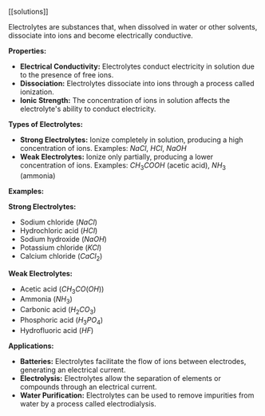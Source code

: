 [[solutions]]

Electrolytes are substances that, when dissolved in water or other solvents, dissociate into ions and become electrically conductive.

**Properties:**

* **Electrical Conductivity:** Electrolytes conduct electricity in solution due to the presence of free ions.
* **Dissociation:** Electrolytes dissociate into ions through a process called ionization.
* **Ionic Strength:** The concentration of ions in solution affects the electrolyte's ability to conduct electricity.

**Types of Electrolytes:**

* **Strong Electrolytes:** Ionize completely in solution, producing a high concentration of ions. Examples: $NaCl$, $HCl$, $NaOH$
* **Weak Electrolytes:** Ionize only partially, producing a lower concentration of ions. Examples: $CH_3COOH$ (acetic acid), $NH_3$ (ammonia)

**Examples:**

**Strong Electrolytes:**

* Sodium chloride ($NaCl$)
* Hydrochloric acid ($HCl$)
* Sodium hydroxide ($NaOH$)
* Potassium chloride ($KCl$)
* Calcium chloride ($CaCl_2$)

**Weak Electrolytes:**

* Acetic acid ($CH_3CO(OH)$)
* Ammonia ($NH_3$)
* Carbonic acid ($H_2CO_3$)
* Phosphoric acid ($H_3PO_4$)
* Hydrofluoric acid ($HF$)

**Applications:**

* **Batteries:** Electrolytes facilitate the flow of ions between electrodes, generating an electrical current.
* **Electrolysis:** Electrolytes allow the separation of elements or compounds through an electrical current.
* **Water Purification:** Electrolytes can be used to remove impurities from water by a process called electrodialysis.